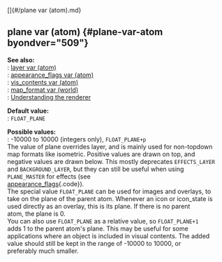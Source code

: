 []{#/plane var (atom).md}    
## plane var (atom) {#plane-var-atom byondver="509"}    
**See also:**    
:   [layer var (atom)](/atom/var/layer)    
:   [appearance_flags var (atom)](/atom/var/appearance_flags)    
:   [vis_contents var (atom)](/atom/var/vis_contents)    
:   [map_format var (world)](/world/var/map_format)    
:   [Understanding the renderer](/%7Bnotes%7D/renderer)    
<!-- -->    
**Default value:**    
:   `FLOAT_PLANE`    
<!-- -->    
**Possible values:**    
:   -10000 to 10000 (integers only), `FLOAT_PLANE+p`    
The value of plane overrides layer, and is mainly used for non-topdown    
map formats like isometric. Positive values are drawn on top, and    
negative values are drawn below. This mostly deprecates `EFFECTS_LAYER`    
and `BACKGROUND_LAYER`, but they can still be useful when using    
`PLANE_MASTER` for effects (see    
[appearance_flags](/atom/var/appearance_flags){.code}).    
The special value `FLOAT_PLANE` can be used for images and overlays, to    
take on the plane of the parent atom. Whenever an icon or icon_state is    
used directly as an overlay, this is its plane. If there is no parent    
atom, the plane is 0.    
You can also use `FLOAT_PLANE` as a relative value, so `FLOAT_PLANE+1`    
adds 1 to the parent atom\'s plane. This may be useful for some    
applications where an object is included in visual contents. The added    
value should still be kept in the range of -10000 to 10000, or    
preferably much smaller.  